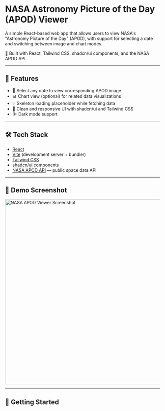 # NASA Astronomy Picture of the Day (APOD) Viewer

A simple React-based web app that allows users to view NASA's "Astronomy Picture of the Day" (APOD), with support for selecting a date and switching between image and chart modes.

🚀 Built with React, Tailwind CSS, shadcn/ui components, and the NASA APOD API.

---

## 🌟 Features

- 📅 Select any date to view corresponding APOD image
- 📊 Chart view (optional) for related data visualizations
- 💡 Skeleton loading placeholder while fetching data
- 🎨 Clean and responsive UI with shadcn/ui and Tailwind CSS
- ☀️ Dark mode support

---

## 🛠️ Tech Stack

- [React](https://react.dev/)
- [Vite](https://vitejs.dev/) (development server + bundler)
- [Tailwind CSS](https://tailwindcss.com/)
- [shadcn/ui](https://ui.shadcn.com/) components
- [NASA APOD API](https://api.nasa.gov/) — public space data API

---

## 📸 Demo Screenshot

<img src="screenshot.png" alt="NASA APOD Viewer Screenshot" width="600" />

---

## 🚀 Getting Started

 
